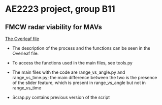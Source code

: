 # AE2223 project, group B11

## FMCW radar viability for MAVs

[The Overleaf file](https://www.overleaf.com/read/mjbcnttmngxn)

- The description of the process and the functions can be seen in the Overleaf file. 

- To access the functions used in the main files, see tools.py

- The main files with the code are range_vs_angle.py and range_vs_time.py; the main difference between the two is the presence of the slider feature, which is present in range_vs_angle but not in range_vs_time

- Scrap.py contains previous version of the script
